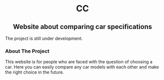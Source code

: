 <h1 align="center">CС</h1>

<h2 align="center">Website about comparing car specifications</h2>
<p>The project is still under development.</p>

### About The Project
This website is for people who are faced with the question of choosing a car. Here you can easily compare any car models with each other and make the right choice in the future. 
